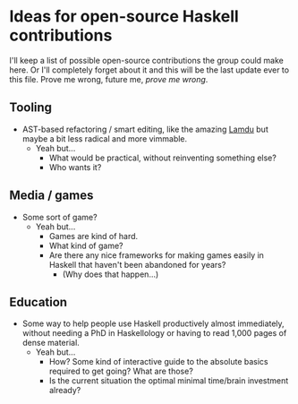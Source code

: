 # Ideas for open-source Haskell contributions

I'll keep a list of possible open-source contributions the group could make here. Or I'll completely forget about it and this will be the last update ever to this file. Prove me wrong, future me, *prove me wrong*.

## Tooling

* AST-based refactoring / smart editing, like the amazing [Lamdu](https://github.com/lamdu/lamdu) but maybe a bit less radical and more vimmable.
  * Yeah but...
    * What would be practical, without reinventing something else?
    * Who wants it?

## Media / games

* Some sort of game?
  * Yeah but...
    * Games are kind of hard.
    * What kind of game?
    * Are there any nice frameworks for making games easily in Haskell that haven't been abandoned for years?
      * (Why does that happen...)

## Education

* Some way to help people use Haskell productively almost immediately, without needing a PhD in Haskellology or having to read 1,000 pages of dense material.
  * Yeah but...
    * How? Some kind of interactive guide to the absolute basics required to get going? What are those?
    * Is the current situation the optimal minimal time/brain investment already?
